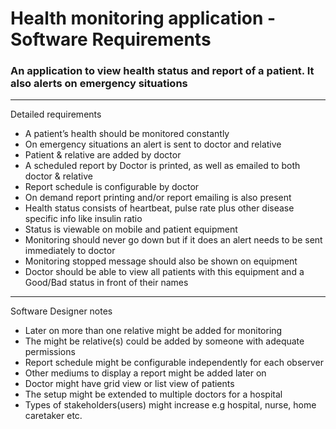 # Health monitoring application - Software Requirements
### An application to view health status and report of a patient. It also alerts on emergency situations

-----------------------------------------

Detailed requirements

* A patient’s health should be monitored constantly
* On emergency situations an alert is sent to doctor and relative
* Patient & relative are added by doctor
* A scheduled report by Doctor is printed, as well as emailed to both doctor & relative
* Report schedule is configurable by doctor
* On demand report printing and/or report emailing is also present
* Health status consists of heartbeat, pulse rate plus other disease specific info like insulin ratio
* Status is viewable on mobile and patient equipment
* Monitoring should never go down but if it does an alert needs to be sent immediately to doctor
* Monitoring stopped message should also be shown on equipment
* Doctor should be able to view all patients with this equipment and a Good/Bad status in front of their names

------------------------------------------

Software Designer notes

* Later on more than one relative might be added for monitoring
* The might be relative(s) could be added by someone with adequate permissions
* Report schedule might be configurable independently for each observer
* Other mediums to display a report might be added later on
* Doctor might have grid view or list view of patients
* The setup might be extended to multiple doctors for a hospital
* Types of stakeholders(users) might increase e.g hospital, nurse, home caretaker etc.

